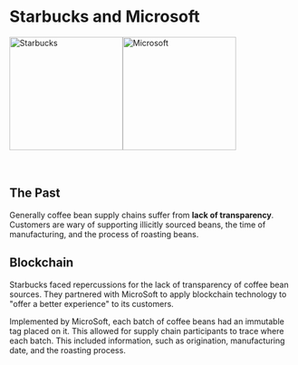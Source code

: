 # Starbucks and Microsoft

<img src="https://upload.wikimedia.org/wikipedia/en/thumb/d/d3/Starbucks_Corporation_Logo_2011.svg/1200px-Starbucks_Corporation_Logo_2011.svg.png" alt="Starbucks" width="200"/><img src="https://yt3.ggpht.com/ytc/AKedOLTxAANt4In2gv9PzQX8lLEXPOe92v9w2wjIfKCqTQ=s900-c-k-c0x00ffffff-no-rj" alt="Microsoft" width="200"/>
</br >
</br >
</br >
## The Past
Generally coffee bean supply chains suffer from **lack of transparency**. Customers are wary of supporting illicitly sourced beans, the time of manufacturing, and the process of roasting beans.

## Blockchain
Starbucks faced repercussions for the lack of transparency of coffee bean sources. They partnered with MicroSoft to apply blockchain technology to "offer a better experience" to its customers.

Implemented by MicroSoft, each batch of coffee beans had an immutable tag placed on it. This allowed for supply chain participants to trace where each batch. This included information, such as origination, manufacturing date, and the roasting process.
